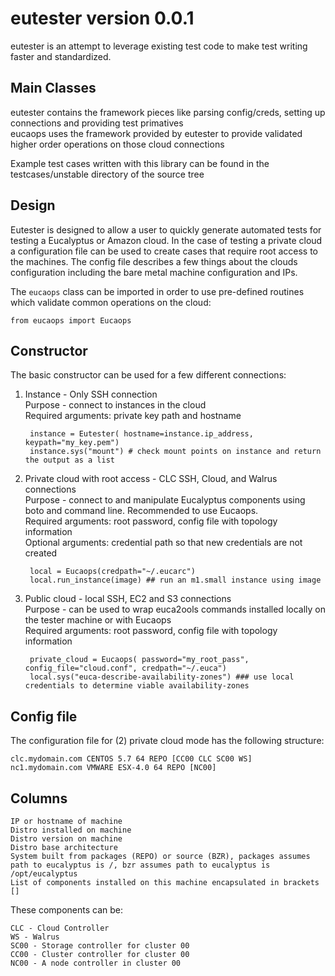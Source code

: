 eutester version 0.0.1
======================

eutester is an attempt to leverage existing test code to make test writing faster and standardized.  

Main Classes
------
eutester contains the framework pieces like parsing config/creds, setting up connections and providing test primatives  
eucaops uses the framework provided by eutester to provide validated higher order operations on those cloud connections

Example test cases written with this library can be found in the testcases/unstable directory of the source tree

Design
------

Eutester is designed to allow a user to quickly generate automated tests for testing a Eucalyptus or Amazon cloud. In the case of testing a private cloud a configuration file can be used to create cases that require root access to the machines.
The config file describes a few things about the clouds configuration including the bare metal machine configuration and IPs.

The `eucaops` class can be imported in order to use pre-defined routines which validate common operations on the cloud:

    from eucaops import Eucaops

Constructor
------

The basic constructor can be used for a few different connections:

1. Instance - Only SSH connection  
    Purpose - connect to instances in the cloud  
    Required arguments: private key path and hostname

        instance = Eutester( hostname=instance.ip_address, keypath="my_key.pem")
        instance.sys("mount") # check mount points on instance and return the output as a list
        
2. Private cloud with root access - CLC SSH, Cloud, and Walrus connections  
    Purpose - connect to and manipulate Eucalyptus components using boto and command line. Recommended to use Eucaops.  
    Required arguments: root password, config file with topology information  
    Optional arguments: credential path so that new credentials are not created

        local = Eucaops(credpath="~/.eucarc")    
        local.run_instance(image) ## run an m1.small instance using image
        
        
3. Public cloud - local SSH, EC2 and S3 connections  
    Purpose - can be used to wrap euca2ools commands installed locally on the tester machine or with Eucaops  
    Required arguments: root password, config file with topology information

        private_cloud = Eucaops( password="my_root_pass",  config_file="cloud.conf", credpath="~/.euca")
        local.sys("euca-describe-availability-zones") ### use local credentials to determine viable availability-zones
            
 
Config file
----------

The configuration file for (2) private cloud mode has the following structure:

    clc.mydomain.com CENTOS 5.7 64 REPO [CC00 CLC SC00 WS]    
    nc1.mydomain.com VMWARE ESX-4.0 64 REPO [NC00]



Columns
------ 
    IP or hostname of machine  
    Distro installed on machine  
    Distro version on machine  
    Distro base architecture
    System built from packages (REPO) or source (BZR), packages assumes path to eucalyptus is /, bzr assumes path to eucalyptus is /opt/eucalyptus
    List of components installed on this machine encapsulated in brackets []

These components can be:

    CLC - Cloud Controller   
    WS - Walrus   
    SC00 - Storage controller for cluster 00   
    CC00 - Cluster controller for cluster 00    
    NC00 - A node controller in cluster 00   